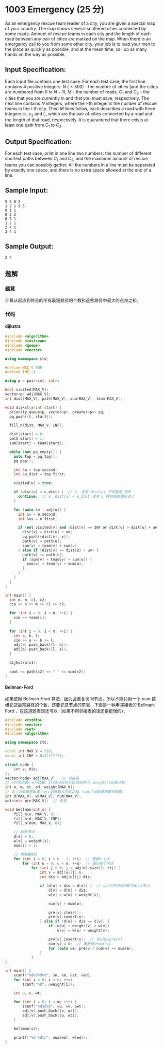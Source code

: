 # 1003 Emergency (25 分)

As an emergency rescue team leader of a city, you are given a special map of your country. The map shows several scattered cities connected by some roads. Amount of rescue teams in each city and the length of each road between any pair of cities are marked on the map. When there is an emergency call to you from some other city, your job is to lead your men to the place as quickly as possible, and at the mean time, call up as many hands on the way as possible.

## Input Specification:

Each input file contains one test case. For each test case, the first line contains 4 positive integers: $N$ ($\le 500$) - the number of cities (and the cities are numbered from 0 to $N−1$), $M$ - the number of roads, $C_1$ and $C_2$ - the cities that you are currently in and that you must save, respectively. The next line contains $N$ integers, where the $i$\-th integer is the number of rescue teams in the $i$-th city. Then $M$ lines follow, each describes a road with three integers $c_1$, $c_2$ and $L$, which are the pair of cities connected by a road and the length of that road, respectively. It is guaranteed that there exists at least one path from $C_1$ to $C_2$.

## Output Specification:

For each test case, print in one line two numbers: the number of different shortest paths between $C_1$ and $C_2$, and the maximum amount of rescue teams you can possibly gather. All the numbers in a line must be separated by exactly one space, and there is no extra space allowed at the end of a line.

## Sample Input:

    5 6 0 2
    1 2 1 5 3
    0 1 1
    0 2 2
    0 3 1
    1 2 1
    2 4 1
    3 4 1

## Sample Output:

    2 4

## 题解

### 题意

计算从起点到终点的所有最短路径的个数和这些路径中最大的点权之和．

### 代码

#### dijkstra

```cpp
#include <algorithm>
#include <iostream>
#include <queue>
#include <vector>

using namespace std;

#define MAX_V 505
#define INF -1

using p = pair<int, int>;

bool visited[MAX_V];
vector<p> adj[MAX_V];
int dist[MAX_V], path[MAX_V], sum[MAX_V], team[MAX_V];

void dijkstra(int start) {
  priority_queue<p, vector<p>, greater<p>> pq;
  pq.push({0, start});

  fill_n(dist, MAX_V, INF);

  dist[start] = 0;
  path[start] = 1;
  sum[start] = team[start];

  while (not pq.empty()) {
    auto top = pq.top();
    pq.pop();

    int &u = top.second;
    int &u_dist = top.first;

    visited[u] = true;

    if (dist[u] < u_dist) {  // 1. 这里 dist[u] 不可能是 INF
      continue;  // 2. dist[u] < u_dist 说明 u 的邻居都更新过了
    }

    for (auto &e : adj[u]) {
      int &v = e.second;
      int &uv = e.first;

      if (not visited[v] and (dist[v] == INF or dist[v] > dist[u] + uv)) {
        dist[v] = dist[u] + uv;
        pq.push({dist[v], v});
        path[v] = path[u];
        sum[v] = team[v] + sum[u];
      } else if (dist[v] == dist[u] + uv) {
        path[v] += path[u];
        if (sum[v] < team[v] + sum[u]) {
          sum[v] = team[v] + sum[u];
        }
      }
    }
  }
}

int main() {
  int n, m, c1, c2;
  cin >> n >> m >> c1 >> c2;

  for (int i = 0; i < n; ++i) {
    cin >> team[i];
  }
  
  for (int i = 0; i < m; ++i) {
    int a, b, l;
    cin >> a >> b >> l;
    adj[a].push_back({l, b});
    adj[b].push_back({l, a});
  }

  dijkstra(c1);
  
  cout << path[c2] << " " << sum[c2];
}
```

#### Bellman-Ford

如果使用 Bellman-Ford 算法，因为会重复访问节点，所以不能只用一个 num 数组记录最短路径的个数，还要记录节点的前驱．下面是一种用邻接表的 Bellman-Ford ，在这道题表现还可以（如果不用邻接表的话还是挺慢的）．

```cpp
#include <cstdio>
#include <vector>
#include <set>
#include <algorithm>

using namespace std;

const int MAX_V = 510;
const int INF = 0x3fffffff;

struct node {
    int v, dis;
};
vector<node> adj[MAX_V];  // 邻接表
// n为顶点数，m为边数，st和ed分别为起点和终点，weight[]记录点权
int n, m, st, ed, weight[MAX_V];
// d[]记录最短距离，w[]记录最大点权之和，num[]记录最短路径条数
int d[MAX_V], w[MAX_V], num[MAX_V];
set<int> pre[MAX_V];  // 前驱

void bellman(int s) {
    fill_n(w, MAX_V, 0);
    fill_n(d, MAX_V, INF);
    fill_n(num, MAX_V, 0);

    // 起始节点
    d[s] = 0;
    w[s] = weight[s];
    num[s] = 1;

    // 求解数组d
    for (int i = 0; i < n - 1; ++i)  // 更新n-1次
        for (int u = 0; u < n; ++u)  // 遍历每个节点
            for (int j = 0; j < adj[u].size(); ++j) {
                int v = adj[u][j].v;
                int dis = adj[u][j].dis;

                if (d[u] + dis < d[v]) {  // 以u为中间点时能另d[v]变小
                    d[v] = d[u] + dis;
                    w[v] = w[u] + weight[v];

                    num[v] = num[u];

                    pre[v].clear();
                    pre[v].insert(u);
                } else if (d[u] + dis == d[v]) {
                    if (w[u] + weight[v] > w[v])
                        w[v] = w[u] + weight[v];

                    pre[v].insert(u);  // 将u加入pre[v]
                    num[v] = 0;  // 重新统计num[v]
                    for (auto &e: pre[v]) num[v] += num[e];
                }
            }
}

int main() {
    scanf("%d%d%d%d", &n, &m, &st, &ed);
    for (int i = 0; i < n; ++i)
        scanf("%d", &weight[i]);

    int u, v, wt;

    for (int i = 0; i < m; ++i) {
        scanf("%d%d%d", &u, &v, &wt);
        adj[u].push_back({v, wt});
        adj[v].push_back({u, wt});
    }

    bellman(st);

    printf("%d %d\n", num[ed], w[ed]);
}
```
